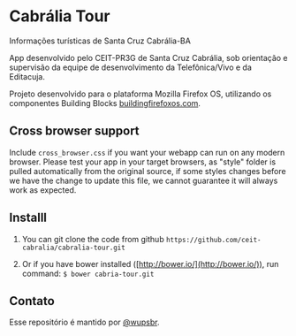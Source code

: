 Cabrália Tour
==============

Informações turísticas de Santa Cruz Cabrália-BA

App desenvolvido pelo CEIT-PR3G de Santa Cruz Cabrália, sob orientação e supervisão da equipe de desenvolvimento da Telefônica/Vivo e da Editacuja.

Projeto desenvolvido para o plataforma Mozilla Firefox OS, utilizando os componentes Building Blocks [buildingfirefoxos.com](http://www.buildingfirefoxos.com).

Cross browser support
-----------------------
Include `cross_browser.css` if you want your webapp can run on any modern browser.
Please test your app in your target browsers, as "style" folder is pulled automatically from the original source, if some styles changes before we have the change to update this file, we cannot guarantee it will always work as expected.


Installl
---------

1. You can git clone the code from github `https://github.com/ceit-cabralia/cabralia-tour.git`

2. Or if you have bower installed ([http://bower.io/](http://bower.io/)), run command: `$ bower cabria-tour.git`


Contato
---------

Esse repositório é mantido por [@wupsbr](https://github.com/wupsbr). 

